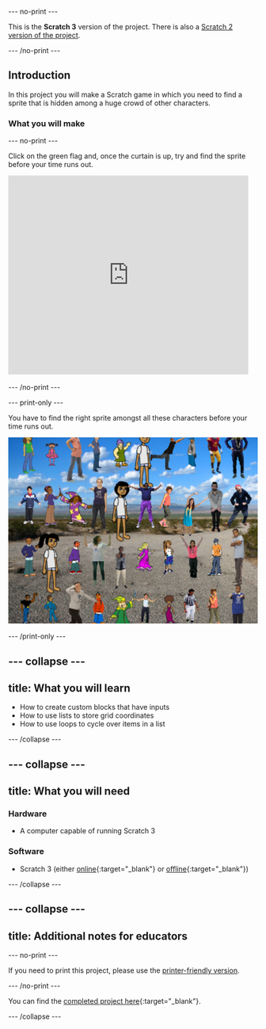 --- no-print ---

This is the **Scratch 3** version of the project. There is also a [Scratch 2 version of the project](https://projects.raspberrypi.org/en/projects/lineup-scratch2).

--- /no-print ---

## Introduction

In this project you will make a Scratch game in which you need to find a sprite that is hidden among a huge crowd of other characters.

### What you will make

--- no-print ---

Click on the green flag and, once the curtain is up, try and find the sprite before your time runs out.

<div class="scratch-preview">
  <iframe allowtransparency="true" width="485" height="402" src="https://scratch.mit.edu/projects/embed/259020474/?autostart=false" frameborder="0" scrolling="no"></iframe>
</div>

--- /no-print ---

--- print-only ---

You have to find the right sprite amongst all these characters before your time runs out.

![showcase](images/showcase.png)

--- /print-only ---

--- collapse ---
---
title: What you will learn
---

- How to create custom blocks that have inputs
- How to use lists to store grid coordinates
- How to use loops to cycle over items in a list

--- /collapse ---

--- collapse ---
---
title: What you will need
---

### Hardware
+ A computer capable of running Scratch 3

### Software
+ Scratch 3 (either [online](http://rpf.io/scratchon){:target="_blank"} or [offline](http://rpf.io/scratchoff){:target="_blank"})

--- /collapse ---

--- collapse ---
---
title: Additional notes for educators
---

--- no-print ---

If you need to print this project, please use the [printer-friendly version](https://projects.raspberrypi.org/en/projects/lineup/print).

--- /no-print ---

You can find the [completed project here](http://rpf.io/p/en/lineup-get){:target="_blank"}.

--- /collapse ---
